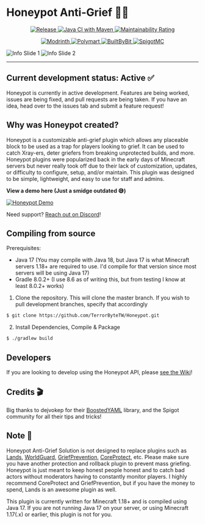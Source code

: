 # Honeypot Anti-Grief 🍯🚫

<p align="center">
    <a href="https://jitpack.io/#TerrorByteTW/Honeypot">
        <img alt="Release" src="https://jitpack.io/v/TerrorByteTW/Honeypot.svg">
    </a>
    <a href="https://github.com/TerrorByteTW/Honeypot/actions/workflows/maven.yml">
        <img alt="Java CI with Maven" src="https://github.com/TerrorByteTW/Honeypot/actions/workflows/maven.yml/badge.svg?branch=master">
    </a>
    <a href="https://sonarcloud.io/summary/new_code?id=TerrorByteTW_Honeypot">
        <img alt="Maintainability Rating" src="https://sonarcloud.io/api/project_badges/measure?project=TerrorByteTW_Honeypot&metric=sqale_rating">
    </a>
</p>


<p align="center">
    <a href="https://modrinth.com/plugin/honeypot">
        <img alt="Modrinth" src="https://img.shields.io/badge/Download%20at-Modrinth-brightgreen?style=for-the-badge&logo=modrinth">
    </a>
    <a href="https://polymart.org/resource/honeypot-anti-grief.2756">
        <img alt="Polymart" src="https://img.shields.io/badge/Download%20At-Polymart-%2303a092?style=for-the-badge">
    </a>
    <a href="https://builtbybit.com/resources/honeypot-anti-grief.24799/">
        <img alt="BuiltByBit" src="https://img.shields.io/badge/Download%20At-BuiltByBit-%232c86c1?style=for-the-badge">
    </a>
    <a href="https://www.spigotmc.org/resources/honeypot-anti-grief.96665/">
        <img alt="SpigotMC" src="https://img.shields.io/badge/Download%20At-SpigotMC-yellow?style=for-the-badge">
    </a>
</p>

![Info Slide 1](https://i.imgur.com/pFi4FMk.png)
![Info Slide 2](https://i.imgur.com/o1jEa1c.png)

***

## Current development status: Active ✅

Honeypot is currently in active development. Features are being worked, issues are being fixed, and pull requests are
being taken. If you have an idea, head over to the issues tab and submit a feature request!

## Why was Honeypot created?

Honeypot is a customizable anti-grief plugin which allows any placeable block to be used as a trap for players looking
to grief. It can be used to catch Xray-ers, deter griefers from breaking unprotected builds, and more.
Honeypot plugins were popularized back in the early days of Minecraft servers but never really took off due to their
lack of customization, updates, or difficulty to configure, setup, and/or maintain. This plugin was designed to be
simple, lightweight, and easy to use for staff and admins.

**View a demo here (Just a smidge outdated 😅)**

[![Honeypot Demo](https://img.youtube.com/vi/M58d5X3NpP0/0.jpg)](https://www.youtube.com/watch?v=M58d5X3NpP0)

Need support? [Reach out on Discord](http://discord.gg/DpcdgTbPnU)!

## Compiling from source

Prerequisites:

- Java 17 (You may compile with Java 18, but Java 17 is what Minecraft servers 1.18+ are required to use. I'd compile
  for that version since most servers will be using Java 17)
- Gradle 8.0.2+ (I use 8.6 as of writing this, but from testing I know at least 8.0.2+ works)

1. Clone the repository. This will clone the master branch. If you wish to pull development branches, specify that
   accordingly

```bash
$ git clone https://github.com/TerrorByteTW/Honeypot.git
```

2. Install Dependencies, Compile & Package

```bash
$ ./gradlew build
```

## Developers

If you are looking to develop using the Honeypot API,
please [see the Wiki](https://github.com/TerrorByteTW/Honeypot/wiki/Developing-plugins-using-the-Honeypot-API)!

## Credits 🎬

Big thanks to dejvokep for
their [BoostedYAML](https://www.spigotmc.org/threads/%E2%9A%A1-boostedyaml-standalone-yaml-library-with-updater-and-comment-support-much-more-5min-setup-%E2%9A%A1.545585/)
library, and the Spigot community for all their tips and tricks!

## Note 📒

Honeypot Anti-Grief Solution is not designed to replace plugins such
as [Lands](https://www.spigotmc.org/resources/lands-land-claim-plugin-grief-prevention-protection-gui-management-nations-wars-1-17-support.53313/), [WorldGuard](https://dev.bukkit.org/projects/worldguard), [GriefPrevention](https://www.spigotmc.org/resources/griefprevention.1884/), [CoreProtect](https://www.spigotmc.org/resources/coreprotect.8631/),
etc. Please make sure you have another protection and rollback plugin to prevent mass griefing. Honeypot is just meant
to keep honest people honest and to catch bad actors without moderators having to constantly monitor players. I highly
recommend CoreProtect and GriefPrevention, but if you have the money to spend, Lands is an awesome plugin as well.

This plugin is currently written for Minecraft 1.18+ and is compiled using Java 17. If you are not running Java 17 on your
server, or using Minecraft 1.17(.x) or earlier, this plugin is not for you.
